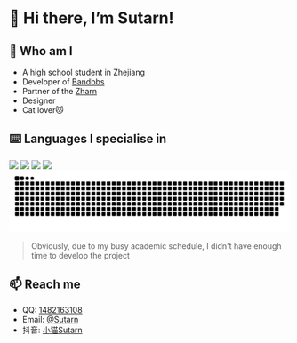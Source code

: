 # 👋 Hi there, I’m Sutarn!

## 👾 Who am I
- A high school student in Zhejiang
- Developer of [Bandbbs](https://www.bandbbs.cn/members/1222159/)
- Partner of the [Zharn](https://www.zharn.top/)
- Designer
- Cat lover🐱
## ⌨️ Languages I specialise in
![](https://img.shields.io/badge/Python-blue?logo=python&logoColor=white)
![](https://img.shields.io/badge/html-red?logo=html5&logoColor=white)
![](https://img.shields.io/badge/CSS3-1572B6?logo=css3&logoColor=white)
![](https://img.shields.io/badge/JavaScript-F7DF1E?logo=JavaScript&logoColor=white)
![](https://raw.githubusercontent.com/Sutarndd/Sutarndd/output/github-contribution-grid-snake-dark.svg)
> Obviously, due to my busy academic schedule, I didn't have enough time to develop the project
## 📫 Reach me
- QQ: [1482163108](https://message/?uin=1172715738)
- Email: [@Sutarn](mailto:sutarn@zharn.top)
- 抖音: [小猫Sutarn](https://www.douyin.com/user/MS4wLjABAAAAXCpPRT-fwJYtTzZxm6T7Pgnt4TLY-uqlvXNtJujceTA)